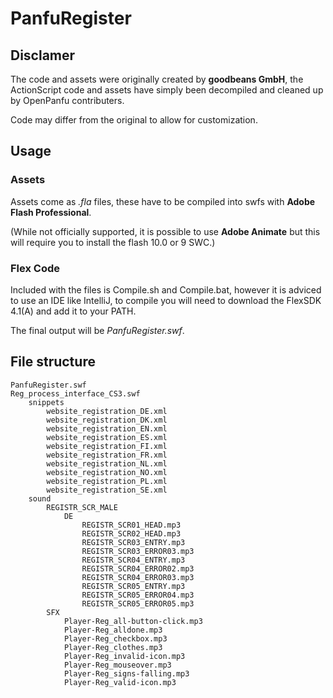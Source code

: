 # PanfuRegister
## Disclamer
The code and assets were originally created by **goodbeans GmbH**, the ActionScript code and assets have simply been decompiled and cleaned up by OpenPanfu contributers.

Code may differ from the original to allow for customization.

## Usage

### Assets

Assets come as *.fla* files, these have to be compiled into swfs with **Adobe Flash Professional**.

(While not officially supported, it is possible to use **Adobe Animate** but this will require you to install the flash 10.0 or 9 SWC.)

### Flex Code
Included with the files is Compile.sh and Compile.bat, however it is adviced to use an IDE like IntelliJ, to compile you will need to download the FlexSDK 4.1(A) and add it to your PATH.

The final output will be *PanfuRegister.swf*.

## File structure
	PanfuRegister.swf
	Reg_process_interface_CS3.swf
		snippets
			website_registration_DE.xml
			website_registration_DK.xml
			website_registration_EN.xml
			website_registration_ES.xml
			website_registration_FI.xml
			website_registration_FR.xml
			website_registration_NL.xml
			website_registration_NO.xml
			website_registration_PL.xml
			website_registration_SE.xml
		sound
			REGISTR_SCR_MALE
				DE
					REGISTR_SCR01_HEAD.mp3
					REGISTR_SCR02_HEAD.mp3
					REGISTR_SCR03_ENTRY.mp3
					REGISTR_SCR03_ERROR03.mp3
					REGISTR_SCR04_ENTRY.mp3
					REGISTR_SCR04_ERROR02.mp3
					REGISTR_SCR04_ERROR03.mp3
					REGISTR_SCR05_ENTRY.mp3
					REGISTR_SCR05_ERROR04.mp3
					REGISTR_SCR05_ERROR05.mp3
			SFX
				Player-Reg_all-button-click.mp3
				Player-Reg_alldone.mp3
				Player-Reg_checkbox.mp3
				Player-Reg_clothes.mp3
				Player-Reg_invalid-icon.mp3
				Player-Reg_mouseover.mp3
				Player-Reg_signs-falling.mp3
				Player-Reg_valid-icon.mp3